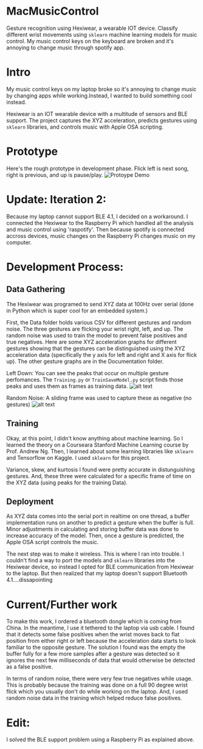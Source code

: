 # MacMusicControl
Gesture recognition using Hexiwear, a wearable IOT device. Classify different wrist movements using `sklearn` machine learning models for music control. My music control keys on the keyboard are broken and it's annoying to change music through spotify app.

# Intro
My music control keys on my laptop broke so it's annoying to change music by changing apps while working.Instead, I wanted to build something cool instead.

Hexiwear is an IOT wearable device with a multitude of sensors and BLE support. The project captures the XYZ acceleration, predicts gestures using `sklearn` libraries, and controls music with Apple OSA scripting.

# Prototype
Here's the rough prototype in development phase. Flick left is next song, right is previous, and up is pause/play.
![Protoype Demo](https://github.com/mshah0686/MacMusicControl/blob/master/Documentation/Prototype_gif.gif)

# Update: Iteration 2:
Because my laptop cannot support BLE 4.1, I decided on a workaround. I connected the Hexiwear to the Raspberry Pi which handled all the analysis and music control using 'raspotify'. Then because spotify is connected accross devices, music changes on the Raspberry Pi changes music on my computer.

# Development Process:
## Data Gathering
The Hexiwear was programed to send XYZ data at 100Hz over serial (done in Python which is super cool for an embedded system.)

First, the Data folder holds various CSV for different gestures and random noise. The three gestures are flicking your wrist right, left, and up. The random noise was used to train the model to prevent false positives and true negatives. Here are some XYZ acceleration graphs for different gestures showing that the gestures can be distinguished using the XYZ acceleration data (specifically the y axis for left and right and X axis for flick up). The other gesture graphs are in the Documentation folder.

Left Down: You can see the peaks that occur on multiple gesture perfomances. The `Training.py` or `TrainSaveModel.py` script finds those peaks and uses them as frames as training data.
![alt text](https://github.com/mshah0686/MacMusicControl/blob/master/Documentation/Left_down.png)

Random Noise: A sliding frame was used to capture these as negative (no gestures)
![alt text](https://github.com/mshah0686/MacMusicControl/blob/master/Documentation/Noise.png)

## Training
Okay, at this point, I didn't know anything about machine learning. So I learned the theory on a Courseara Stanford Machine Learning course by Prof. Andrew Ng. Then, I learned about some learning libraries like `sklearn` and Tensorflow on Kaggle. I used `sklearn` for this project.

Variance, skew, and kurtosis I found were pretty accurate in distunguishing gestures. And, these three were calculated for a specific frame of time on the XYZ data (using peaks for the training Data).

## Deployment
As XYZ data comes into the serial port in realtime on one thread, a buffer implementation runs on another to predict a gesture when the buffer is full. Minor adjustments in calculating and storing buffer data was done to increase accuracy of the model. Then, once a gesture is predicted, the Apple OSA script controls the music.

The next step was to make it wireless. This is where I ran into trouble. I couldn't find a way to port the models and `sklearn` libraries into the Hexiwear device, so instead I opted for BLE communication from Hexiwear to the laptop. But then realized that my laptop doesn't support Bluetooth 4.1....dissapointing

# Current/Further work
To make this work, I ordered a bluetooth dongle which is coming from China. In the meantime, I use it tethered to the laptop via usb cable. I found that it detects some false positives when the wrist moves back to flat position from either right or left because the acceleration data starts to look familiar to the opposite gesture. The solution I found was the empty the buffer fully for a few more samples after a gesture was detected so it ignores the next few milliseconds of data that would otherwise be detected as a false positive.

In terms of random noise, there were very few true negatives while usage. This is probably because the training was done on a full 90 degree wrist flick which you usually don't do while working on the laptop. And, I used random noise data in the training which helped reduce false positives.


# Edit: 
I solved the BLE support problem using a Raspberry Pi as explained above.




